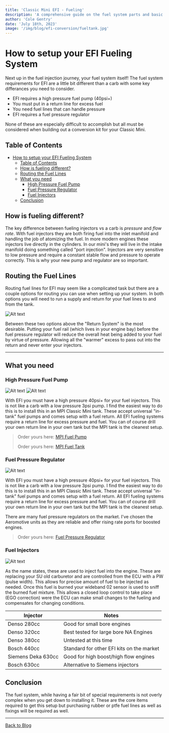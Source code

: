 ```yaml
---
title: 'Classic Mini EFI - Fueling'
description: 'A comprehensive guide on the fuel system parts and basic concepts related to fuel injecting your Classic Mini.'
author: 'Cole Gentry'
date: 'July 18th, 2023'
image: '/img/blog/efi-conversion/fueltank.jpg'
---
```


<!-- Content of the page -->

# How to setup your EFI Fueling System

Next up in the fuel injection journey, your fuel system itself! The fuel system requirements for EFI are a little bit different than a carb with some key differances you need to consider.

* EFI requires a high pressure fuel pump (40psi+)
* You must put in a return line for excess fuel
* You need fuel lines that can handle pressure
* EFI requires a fuel pressure regulator

None of these are especially difficult to accomplish but all must be considered when building out a conversion kit for your Classic Mini.

<!--more-->

## Table of Contents

- [How to setup your EFI Fueling System](#how-to-setup-your-efi-fueling-system)
  - [Table of Contents](#table-of-contents)
  - [How is fueling different?](#how-is-fueling-different)
  - [Routing the Fuel Lines](#routing-the-fuel-lines)
  - [What you need](#what-you-need)
    - [High Pressure Fuel Pump](#high-pressure-fuel-pump)
    - [Fuel Pressure Regulator](#fuel-pressure-regulator)
    - [Fuel Injectors](#fuel-injectors)
  - [Conclusion](#conclusion)


## How is fueling different?

The key difference between fueling injectors vs a carb is _pressure_ and _flow rate_. With fuel injectors they are both firing fuel into the inlet manifold and handling the job of atomizing the fuel. In more modern engines these injectors live directly in the cylinders. In our mini's they will live in the intake manifold doing something called "port injection". Injectors are very sensitive to low pressure and require a constant stable flow and pressure to operate correctly. This is why your new pump and regulator are so important.

## Routing the Fuel Lines

Routing fuel lines for EFI may seem like a complicated task but there are a couple options for routing you can use when setting up your system. In both options you will need to run a supply and return for your fuel lines to and from the tank.

![Alt text](/img/blog/efi-conversion/fuelsystems.jpg)

Between these two options above the "Return System" is the most desirable. Putting your fuel rail (which lives in your engine bay) before the fuel pressure regulator will reduce the overall heat being added to your fuel by virtue of pressure. Allowing all the "warmer" excess to pass out into the return and never enter your injectors.

---

## What you need

### High Pressure Fuel Pump

![Alt text](/img/blog/efi-conversion/fuelpump.jpg)  ![Alt text](/img/blog/efi-conversion/fueltank.jpg)

With EFI you must have a high pressure 40psi+ for your fuel injectors. This is not like a carb with a low pressure 3psi pump. I find the easiest way to do this is to install this in an MPI Classic Mini tank. These accept universal "in-tank" fuel pumps and comes setup with a fuel return. All EFI fueling systems require a return line for excess pressure and fuel. You can of course drill your own return line in your own tank but the MPI tank is the cleanest setup.

> Order yours here: [MPI Fuel Pump](http://minispares.com/product/Classic/Fuel/Pumps/WFX100810.aspx?1303&ReturnUrl=/search/classic/MPI%20fuel%20pump.aspx|Back%20to%20search)
>
> Order yours here: [MPI Fuel Tank](http://minispares.com/product/Classic/Fuel/Tanks,%20fittings/WFE106090MS.aspx?1304&ReturnUrl=/search/classic/MPI%20fuel%20pump.aspx|Back%20to%20search)

### Fuel Pressure Regulator

![Alt text](/img/blog/efi-conversion/regulator.jpg)

With EFI you must have a high pressure 40psi+ for your fuel injectors. This is not like a carb with a low pressure 3psi pump. I find the easiest way to do this is to install this in an MPI Classic Mini tank. These accept universal "in-tank" fuel pumps and comes setup with a fuel return. All EFI fueling systems require a return line for excess pressure and fuel. You can of course drill your own return line in your own tank but the MPI tank is the cleanest setup.

There are many fuel pressure regulators on the market. I've chosen the Aeromotive units as they are reliable and offer rising rate ports for boosted engines.

> Order yours here: [Fuel Pressure Regulator](https://amzn.to/3Q3FzTE)

### Fuel Injectors

![Alt text](/img/blog/efi-conversion/injector.jpg)

As the name states, these are used to inject fuel into the engine. These are replacing your SU old carburetor and are controlled from the ECU with a PW (pulse width). This allows for precise amount of fuel to be injected as needed. Once this fuel is burned your wideband 02 sensor is used to sniff the burned fuel mixture. This allows a closed loop control to take place (EGO correction) were the ECU can make small changes to the fueling and compensates for changing conditions.

| Injector           | Notes                                     |
| ------------------ | ----------------------------------------- |
| Denso 280cc        | Good for small bore engines               |
| Denso 320cc        | Best tested for large bore NA Engines     |
| Denso 380cc        | Untested at this time                     |
| Bosch 440cc        | Standard for other EFI kits on the market |
| Siemens Deka 630cc | Good for high boost/high flow engines     |
| Bosch 630cc        | Alternative to Siemens injectors          |

## Conclusion

The fuel system, while having a fair bit of special requirements is not overly complex when you get down to installing it. These are the core items required to get this setup but purchasing rubber or ptfe fuel lines as well as fixings will be required as well.

---

[Back to Blog](/blog)